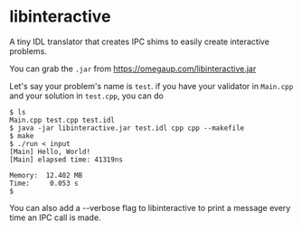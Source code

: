# libinteractive

A tiny IDL translator that creates IPC shims to easily create interactive problems.

You can grab the `.jar` from https://omegaup.com/libinteractive.jar

Let's say your problem's name is `test`. if you have your validator in `Main.cpp` and your solution in `test.cpp`, you can do

    $ ls
    Main.cpp test.cpp test.idl
    $ java -jar libinteractive.jar test.idl cpp cpp --makefile
    $ make
    $ ./run < input
    [Main] Hello, World!
    [Main] elapsed time: 41319ns
    
    Memory:  12.402 MB
    Time:     0.053 s 
    $

You can also add a --verbose flag to libinteractive to print a message every time an IPC call is made.
